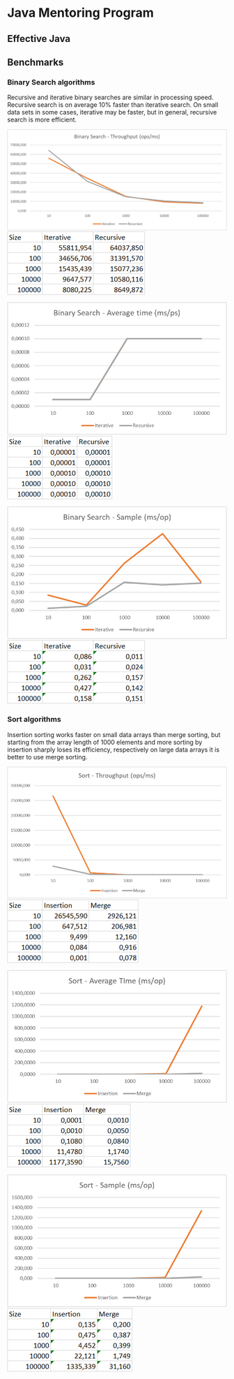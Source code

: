 # Java Mentoring Program
## Effective Java



## Benchmarks

### Binary Search algorithms

Recursive and iterative binary searches are similar in processing speed. Recursive search is on average 10% faster than iterative search. On small data sets in some cases, iterative may be faster, but in general, recursive search is more efficient.

![img.png](images/img_143.png)
![img_1.png](images/img_142.png)

![img_2.png](images/img_2.png)
![img_3.png](images/img_3.png)

![img_4.png](images/img_4.png)
![img_5.png](images/img_5.png)

### Sort algorithms

Insertion sorting works faster on small data arrays than merge sorting, but starting from the array length of 1000 elements and more sorting by insertion sharply loses its efficiency, respectively on large data arrays it is better to use merge sorting.

![img_6.png](images/img_6.png)
![img_7.png](images/img_7.png)

![img_8.png](images/img_8.png)
![img_9.png](images/img_9.png)

![img_10.png](images/img_10.png)
![img_11.png](images/img_11.png)
